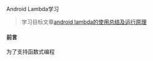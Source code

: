 Android Lambda学习
>学习目标文章[android lambda的使用总结及运行原理](https://blog.csdn.net/smileiam/article/details/73921066)
#### 前言
为了支持函数式编程